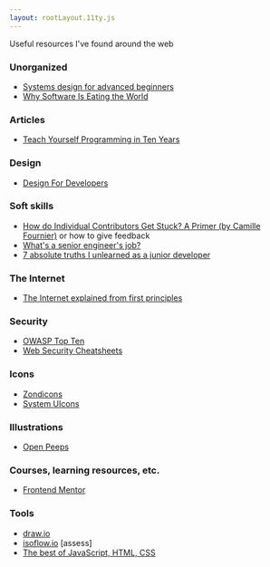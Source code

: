 ```yaml
---
layout: rootLayout.11ty.js
---
```


Useful resources I've found around the web

### Unorganized

- [Systems design for advanced beginners](https://robertheaton.com/2020/04/06/systems-design-for-advanced-beginners/)
- [Why Software Is Eating the World](https://a16z.com/2011/08/20/why-software-is-eating-the-world/)

### Articles

- [Teach Yourself Programming in Ten Years](https://norvig.com/21-days.html)

### Design

- [Design For Developers](https://www.slideshare.net/Wolfr/design-for-developersonlineversionlong)

### Soft skills

- [How do Individual Contributors Get Stuck? A Primer (by Camille Fournier)](https://www.elidedbranches.com/2017/01/how-do-individual-contributors-get.html) or how to give feedback
- [What's a senior engineer's job?](https://jvns.ca/blog/senior-engineer/)
- [7 absolute truths I unlearned as a junior developer](https://monicalent.com/blog/2019/06/03/absolute-truths-unlearned-as-junior-developer/)

### The Internet

- [The Internet explained from first principles](https://explained-from-first-principles.com/internet)

### Security

- [OWASP Top Ten](https://owasp.org/www-project-top-ten/)
- [Web Security Cheatsheets](https://pragmaticwebsecurity.com/cheatsheets.html)

### Icons

- [Zondicons](https://www.zondicons.com/)
- [System UIcons](https://systemuicons.com/)

### Illustrations

- [Open Peeps](https://www.openpeeps.com/)

### Courses, learning resources, etc.

- [Frontend Mentor](https://www.frontendmentor.io/)

### Tools

- [draw.io](app.diagrams.net)
- [isoflow.io](https://isoflow.io/) [assess]
- [The best of JavaScript, HTML, CSS](https://bestofjs.org/)